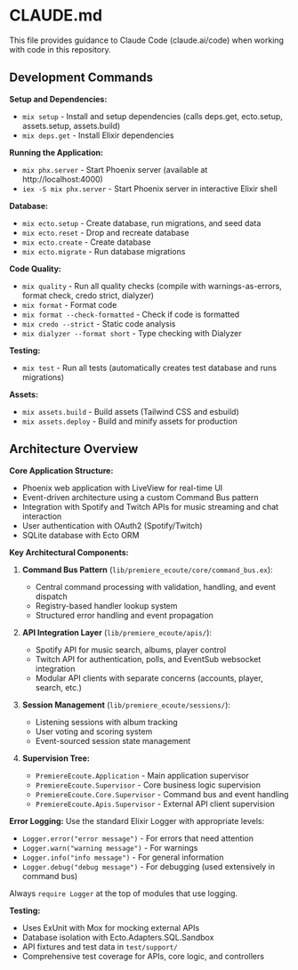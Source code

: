 # CLAUDE.md

This file provides guidance to Claude Code (claude.ai/code) when working with code in this repository.

## Development Commands

**Setup and Dependencies:**
- `mix setup` - Install and setup dependencies (calls deps.get, ecto.setup, assets.setup, assets.build)
- `mix deps.get` - Install Elixir dependencies

**Running the Application:**
- `mix phx.server` - Start Phoenix server (available at http://localhost:4000)
- `iex -S mix phx.server` - Start Phoenix server in interactive Elixir shell

**Database:**
- `mix ecto.setup` - Create database, run migrations, and seed data
- `mix ecto.reset` - Drop and recreate database
- `mix ecto.create` - Create database
- `mix ecto.migrate` - Run database migrations

**Code Quality:**
- `mix quality` - Run all quality checks (compile with warnings-as-errors, format check, credo strict, dialyzer)
- `mix format` - Format code
- `mix format --check-formatted` - Check if code is formatted
- `mix credo --strict` - Static code analysis
- `mix dialyzer --format short` - Type checking with Dialyzer

**Testing:**
- `mix test` - Run all tests (automatically creates test database and runs migrations)

**Assets:**
- `mix assets.build` - Build assets (Tailwind CSS and esbuild)
- `mix assets.deploy` - Build and minify assets for production

## Architecture Overview

**Core Application Structure:**
- Phoenix web application with LiveView for real-time UI
- Event-driven architecture using a custom Command Bus pattern
- Integration with Spotify and Twitch APIs for music streaming and chat interaction
- User authentication with OAuth2 (Spotify/Twitch)
- SQLite database with Ecto ORM

**Key Architectural Components:**

1. **Command Bus Pattern** (`lib/premiere_ecoute/core/command_bus.ex`):
   - Central command processing with validation, handling, and event dispatch
   - Registry-based handler lookup system
   - Structured error handling and event propagation

2. **API Integration Layer** (`lib/premiere_ecoute/apis/`):
   - Spotify API for music search, albums, player control
   - Twitch API for authentication, polls, and EventSub websocket integration
   - Modular API clients with separate concerns (accounts, player, search, etc.)

3. **Session Management** (`lib/premiere_ecoute/sessions/`):
   - Listening sessions with album tracking
   - User voting and scoring system
   - Event-sourced session state management

4. **Supervision Tree:**
   - `PremiereEcoute.Application` - Main application supervisor
   - `PremiereEcoute.Supervisor` - Core business logic supervision
   - `PremiereEcoute.Core.Supervisor` - Command bus and event handling
   - `PremiereEcoute.Apis.Supervisor` - External API client supervision

**Error Logging:**
Use the standard Elixir Logger with appropriate levels:
- `Logger.error("error message")` - For errors that need attention
- `Logger.warn("warning message")` - For warnings
- `Logger.info("info message")` - For general information
- `Logger.debug("debug message")` - For debugging (used extensively in command bus)

Always `require Logger` at the top of modules that use logging.

**Testing:**
- Uses ExUnit with Mox for mocking external APIs
- Database isolation with Ecto.Adapters.SQL.Sandbox
- API fixtures and test data in `test/support/`
- Comprehensive test coverage for APIs, core logic, and controllers
